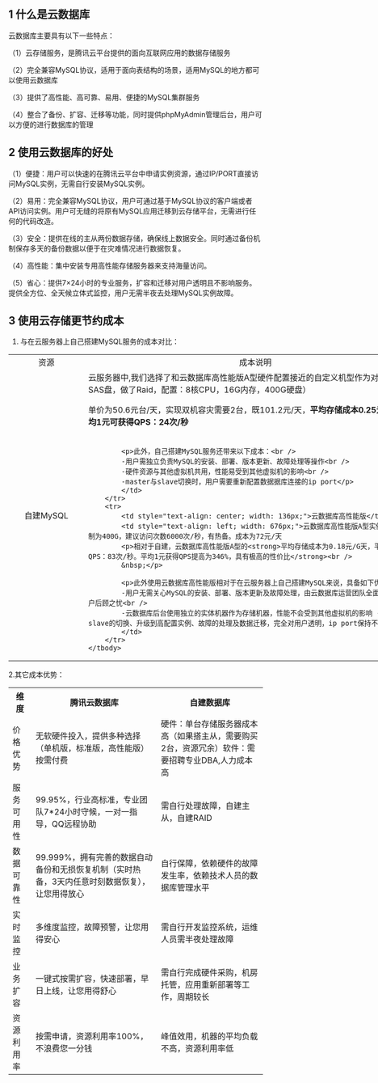 ## 1 什么是云数据库

云数据库主要具有以下一些特点：

（1）云存储服务，是腾讯云平台提供的面向互联网应用的数据存储服务

（2）完全兼容MySQL协议，适用于面向表结构的场景，适用MySQL的地方都可以使用云数据库

（3）提供了高性能、高可靠、易用、便捷的MySQL集群服务

（4）整合了备份、扩容、迁移等功能，同时提供phpMyAdmin管理后台，用户可以方便的进行数据库的管理
## 2 使用云数据库的好处
（1）便捷：用户可以快速的在腾讯云平台中申请实例资源，通过IP/PORT直接访问MySQL实例，无需自行安装MySQL实例。

（2）易用：完全兼容MySQL协议，用户可通过基于MySQL协议的客户端或者API访问实例。用户可无缝的将原有MySQL应用迁移到云存储平台，无需进行任何的代码改造。

（3）安全：提供在线的主从两份数据存储，确保线上数据安全。同时通过备份机制保存多天的备份数据以便于在灾难情况进行数据恢复。

（4）高性能：集中安装专用高性能存储服务器来支持海量访问。

（5）省心：提供7×24小时的专业服务，扩容和迁移对用户透明且不影响服务。提供全方位、全天候立体式监控，用户无需半夜去处理MySQL实例故障。

## 3 使用云存储更节约成本
1. 与在云服务器上自己搭建MySQL服务的成本对比： 

<table style="width:828px">
	<tbody>
		<tr>
			<td style="text-align: center; width: 136px;">资源</td>
			<td style="text-align: center; width: 676px;">成本说明</td>
		</tr>
		<tr>
			<td style="text-align: center; width: 136px;">自建MySQL</td>
			<td style="text-align: left; width: 676px;">云服务器中,我们选择了和云数据库高性能版A型硬件配置接近的自定义机型作为对比（采用SAS盘，做了Raid，配置：8核CPU，16G内存，400G硬盘）
			<p>单价为50.6元台/天，实现双机容灾需要2台，既101.2元/天，<strong>平均存储成本0.25元/G天，平均1元可获得QPS：24次/秒</strong><br />
			&nbsp;</p>

			<p>此外，自己搭建MySQL服务还带来以下成本：<br />
			-用户需独立负责MySQL的安装、部署、版本更新、故障处理等操作<br />
			-硬件资源与其他虚拟机共用，性能易受到其他虚拟机的影响<br />
			-master与slave切换时，用户需要重新配置数据据库连接的ip port</p>
			</td>
		</tr>
		<tr>
			<td style="text-align: center; width: 136px;">云数据库高性能版</td>
			<td style="text-align: left; width: 676px;">云数据库高性能版A型实例，其容量限制为400G，建议访问次数6000次/秒，有热备。成本为72元/天
			<p>相对于自建，云数据库高性能版A型的<strong>平均存储成本为0.18元/G天，平均1元可获得QPS：83次/秒。平均1元获得QPS提高为346%，具有极高的性价比</strong><br />
			&nbsp;</p>

			<p>此外使用云数据库高性能版相对于在云服务器上自己搭建MySQL来说，具备如下优势：<br />
			-用户无需关心MySQL的安装、部署、版本更新及故障处理，由云数据库运营团队全面负责，免除用户后顾之忧<br />
			-云数据库后台使用独立的实体机器作为存储机器，性能不会受到其他虚拟机的影响 -master与slave的切换、升级到高配置实例、故障的处理及数据迁移，完全对用户透明，ip port保持不变</p>
			</td>
		</tr>
	</tbody>
</table>

2.其它成本优势：

<table >
	<tbody>
		<tr>
			<th>维度</th>
			<th>腾讯云数据库</th>
			<th>自建数据库</th>
		</tr>
		<tr>
			<td>价格优势</td>
			<td>无软硬件投入，提供多种选择（单机版，标准版，高性能版）按需付费</td>
			<td>硬件：单台存储服务器成本高（如果搭主从，需要购买2台，资源冗余）软件：需要招聘专业DBA,人力成本高</td>
		</tr>
		<tr>
			<td>服务可用性</td>
			<td>99.95%，行业高标准，专业团队7*24小时守候，一对一指导，QQ远程协助</td>
			<td>需自行处理故障，自建主从，自建RAID</td>
		</tr>
		<tr>
			<td>数据可靠性</td>
			<td>99.999%，拥有完善的数据自动备份和无损恢复机制（实时热备，3天内任意时刻数据恢复），让您用得放心</td>
			<td>自行保障，依赖硬件的故障发生率，依赖技术人员的数据库管理水平</td>
		</tr>
		<tr>
			<td>实时监控</td>
			<td>多维度监控，故障预警，让您用得安心</td>
			<td>需自行开发监控系统，运维人员需半夜处理故障</td>
		</tr>
		<tr>
			<td>业务扩容</td>
			<td>一键式按需扩容，快速部署，早日上线，让您用得舒心</td>
			<td>需自行完成硬件采购，机房托管，应用重新部署等工作，周期较长</td>
		</tr>
		<tr>
			<td>资源利用率</td>
			<td>按需申请，资源利用率100%，不浪费您一分钱</td>
			<td>峰值效用，机器的平均负载不高，资源利用率低</td>
		</tr>
	</tbody>
</table>

